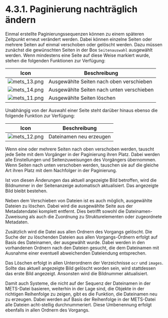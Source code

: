 # 4.3.1. Paginierung nachträglich ändern

Einmal erstellte Paginierungssequenzen können zu einem späteren Zeitpunkt erneut verändert werden. Dabei können einzelne Seiten oder mehrere Seiten auf einmal verschoben oder gelöscht werden. Dazu müssen zunächst die gewünschten Seiten in der Box `Seitenauswahl` ausgewählt werden. Wenn mindestens eine Seite auf diese Weise markiert wurde, stehen die folgenden Funktionen zur Verfügung:

| Icon                                                             | Beschreibung                              |
| ---------------------------------------------------------------- | ----------------------------------------- |
| ![mets\_13.png](<../../../.gitbook/assets/mets\_17a (1).png>)    | Ausgewählte Seiten nach oben verschieben  |
| ![mets\_14.png](<../../../.gitbook/assets/mets\_17b (1).png>)    | Ausgewählte Seiten nach unten verschieben |
| ![mets\_11.png](<../../../.gitbook/assets/mets\_11 (1) (1).png>) | Ausgewählte Seiten löschen                |

Unabhängig von der Auswahl einer Seite steht darüber hinaus ebenso die folgende Funktion zur Verfügung:

| Icon                                                         | Beschreibung            |
| ------------------------------------------------------------ | ----------------------- |
| ![mets\_12.png](<../../../.gitbook/assets/mets\_12 (1).png>) | Dateinamen neu erzeugen |

Wenn eine oder mehrere Seiten nach oben verschoben werden, tauscht jede Seite mit dem Vorgänger in der Paginierung ihren Platz. Dabei werden alle Einstellungen und Seitenzuweisungen des Vorgängers übernommen. Wenn Seiten nach unten verschoben werden, tauschen sie auf die gleiche Art ihren Platz mit dem Nachfolger in der Paginierung.

Ist von diesen Änderungen das aktuell angezeigte Bild betroffen, wird die Bildnummer in der Seitenanzeige automatisch aktualisiert. Das angezeigte Bild bleibt bestehen.

Neben dem Verschieben von Dateien ist es auch möglich, ausgewählte Dateien zu löschen. Dabei wird die ausgewählte Seite aus der Metadatendatei komplett entfernt. Dies betrifft sowohl die Dateinamen-Zuweisung als auch die Zuordnung zu Strukturelementen oder zugeordnete Metadaten.

Zusätzlich wird die Datei aus allen Ordnern des Vorgangs gelöscht. Die Suche der zu löschenden Dateien aus allen Vorgangs-Ordnern erfolgt auf Basis des Dateinamen, der ausgewählt wurde. Dabei werden in den vorhandenen Ordnern nach den Dateien gesucht, die dem Dateinamen mit Ausnahme einer eventuell abweichenden Dateiendung entsprechen.

Das Löschen erfolgt in allen Unterordnern der Verzeichnisse `ocr` und `images`. Sollte das aktuell angezeigte Bild gelöscht worden sein, wird stattdessen das erste Bild angezeigt. Ansonsten wird die Bildnummer aktualisiert.

Damit auch Systeme, die nicht auf der Sequenz der Dateinamen in der METS-Datei basieren, weiterhin in der Lage sind, die Objekte in der richtigen Reihenfolge zu zeigen, gibt es die Funktion, die Dateinamen neu zu erzeugen. Dabei werden auf Basis der Reihenfolge in der METS-Datei alle Dateien acht-stellig durchnummeriert. Diese Umbenennung erfolgt ebenfalls in allen Ordnern des Vorgangs.
